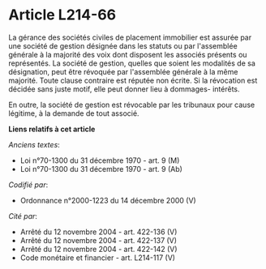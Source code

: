 # Article L214-66

La gérance des sociétés civiles de placement immobilier est assurée par une société de gestion désignée dans les statuts ou
par l'assemblée générale à la majorité des voix dont disposent les associés présents ou représentés. La société de gestion,
quelles que soient les modalités de sa désignation, peut être révoquée par l'assemblée générale à la même majorité. Toute
clause contraire est réputée non écrite. Si la révocation est décidée sans juste motif, elle peut donner lieu à dommages-
intérêts.

En outre, la société de gestion est révocable par les tribunaux pour cause légitime, à la demande de tout associé.

**Liens relatifs à cet article**

_Anciens textes_:

  - Loi n°70-1300 du 31 décembre 1970 - art. 9 (M)
  - Loi n°70-1300 du 31 décembre 1970 - art. 9 (Ab)

_Codifié par_:

  - Ordonnance n°2000-1223 du 14 décembre 2000 (V)

_Cité par_:

  - Arrêté du 12 novembre 2004 - art. 422-136 (V)
  - Arrêté du 12 novembre 2004 - art. 422-137 (V)
  - Arrêté du 12 novembre 2004 - art. 422-142 (V)
  - Code monétaire et financier - art. L214-117 (V)
